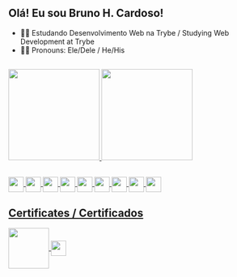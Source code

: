 ## Olá! Eu sou Bruno H. Cardoso!

- 👨‍💻 Estudando Desenvolvimento Web na Trybe / Studying Web Development at Trybe
- 👦🏽 Pronouns: Ele/Dele / He/His

##

<div>
  <a href="https://www.linkedin.com/in/bruno-h-cardoso/">
  <img height="180em" src="https://github-readme-stats.vercel.app/api?username=RiqueBruno&theme=cobalt&count_private=true" />
  <img height="180em" src="https://github-readme-stats.vercel.app/api/top-langs/?username=RiqueBruno&layout=compact&theme=cobalt" />
</div>
  
  ##
<div style="display: inline_block">
  <img align="center" height="30" widith="40" src="https://img.shields.io/badge/HTML5-E34F26?style=for-the-badge&logo=html5&logoColor=white" />
  <img align="center" height="30" widith="40" src="https://img.shields.io/badge/CSS-239120?&style=for-the-badge&logo=css3&logoColor=white" />
  <img align="center" height="30" widith="40" src="https://img.shields.io/badge/JavaScript-F7DF1E?style=for-the-badge&logo=javascript&logoColor=black" />
  <img align="center" height="30" widith="40" src="https://img.shields.io/badge/React-20232A?style=for-the-badge&logo=react&logoColor=61DAFB" />
  <img align="center" height="30" widith="40" src="https://img.shields.io/badge/Jest-323330?style=for-the-badge&logo=Jest&logoColor=white" />
  <img align="center" height="30" widith="40" src="https://img.shields.io/badge/Canva-%2300C4CC.svg?&style=for-the-badge&logo=Canva&logoColor=white" />
  <img align="center" height="30" widith="40" src="https://img.shields.io/badge/GIT-E44C30?style=for-the-badge&logo=git&logoColor=white" />
    <img align="center" height="30" widith="40" src="https://img.shields.io/badge/Visual_Studio-5C2D91?style=for-the-badge&logo=visual%20studio&logoColor=white" />
  <img align="center" height="30" widith="40" src="https://img.shields.io/badge/Trello-0052CC?style=for-the-badge&logo=trello&logoColor=white" />
</div>
  
  ## Certificates / Certificados
   <img align="center" height="80" widith="80" src="https://lh3.googleusercontent.com/roUPWyXhvthJ8MYDYmMBWDSARcm_eRojdOxrINZMk-_l8oCVtKuFobGajiB775zUyLo5f8UDdtTPGbOyYGy9DXrNrbKigRd9Q4U3_s6b3XWn-Myjwk7DsEHoEw14rr1rB1iYt05gbbFAiZUyVmQ97Ew2pfKAAkqmJnAzKT8z5smv3p6xCoxfOTiuA-Te9qhptC1iyeYmIbiCwA6hS6P-DMgJ4JMg8QQ137RQ-TP7suBriIiyLCJsSg1QrcoSS-seOzvXvLxHQhtrB4fBWTqz73764NHUps1W2etO8ozODF5tAJ5yAk7hL9dbTfAgReRuGPLwvrErortktqcjGzfcZA0MfeXDizd3EdEtmFUwmeSoc9b9N_Ml8G0yipx0wg3xqb31y194pB_PzpuDvFSbqtXQK0BwkmzNmGY7Vs2nCblv0I_kAUve1jsbKOtQSO3zNQ-7ChcFEj0pe9Lmh-uHqWF8fg3BKz2C7M4_GPdpc5xRep1HGTPJs-_Yscq_28G9MWsRj588mF2ZFvuuwtMSk3t28wxcThEHtchw_9QX0t47J7ZatVRniNIgqxgXZrdf9whHOudLomEPxA3eExxPbsShwW0U3ycwKUQB0s7lQCjp8piKwHsyhS7evJ_V0iLRPLcejvmjLG1mFFowek-upL9UiitzolJXA9Smg5oc9fxAOCg9w8tOilzWB1C8bM-iF0SEdLHALdwYW-In2CeFqsVbk59kHja06RB_83G6k5hh6V2R2XC1aMgq5p4fur93N6RnRaRruB6nyhhdBpwEs-lZiU6_Qrfllar0-Gmdp2pisVDud9T_CZ-cVOaRHowHJ71TtjUaJx7_SptGu3ul_wxYxXDkd8QsFiH6cnVolHYtGB6Whb9li6Ql4FlwyCUfaz6NEw75UIFvTJmjHG7J_yFDXxLO41tMWr7CjtdEWZn3eULcnQ=w500-h500-s-no?authuser=0" />
  <img align="center" height="30" widith="40" src="https://img.shields.io/badge/Udemy-EC5252?style=for-the-badge&logo=Udemy&logoColor=white" />
  
